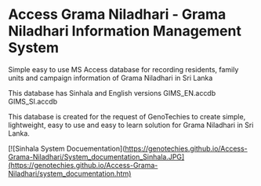 # Access Grama Niladhari - Grama Niladhari Information Management System
Simple easy to use MS Access database for recording residents, family units and campaign information of Grama Niladhari in Sri Lanka

This database has Sinhala and English versions
GIMS_EN.accdb
GIMS_SI.accdb

This database is created for the request of GenoTechies to create simple, lightweight, easy to use and easy to learn solution for Grama Niladhari in Sri Lanka.

[![Sinhala System Docuementation](https://genotechies.github.io/Access-Grama-Niladhari/System_documentation_Sinhala.JPG](https://genotechies.github.io/Access-Grama-Niladhari/system_documentation.htm)
